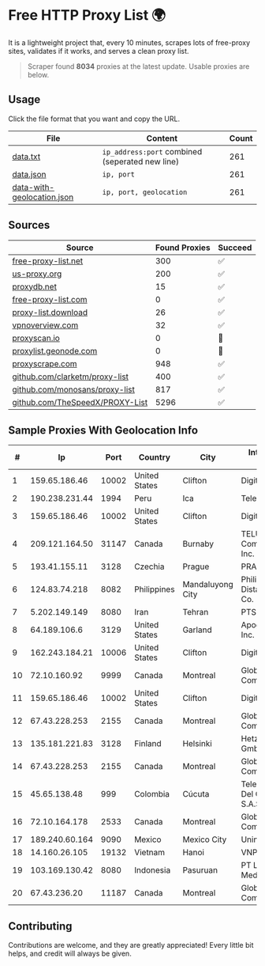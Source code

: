 
# Free HTTP Proxy List 🌍

It is a lightweight project that, every 10 minutes, scrapes lots of free-proxy sites, validates if it works, and serves a clean proxy list.


> Scraper found **8034** proxies at the latest update. Usable proxies are below.

## Usage

Click the file format that you want and copy the URL.


|File|Content|Count|
|----|-------|-----|
|[data.txt](https://raw.githubusercontent.com/themiralay/Proxy-List-World/master/data.txt)|`ip_address:port` combined (seperated new line)|261|
|[data.json](https://raw.githubusercontent.com/themiralay/Proxy-List-World/master/data.json)|`ip, port`|261|
|[data-with-geolocation.json](https://raw.githubusercontent.com/themiralay/Proxy-List-World/master/data-with-geolocation.json)|`ip, port, geolocation`|261|

## Sources

|Source|Found Proxies|Succeed|
|------|-------------|-------|
|[free-proxy-list.net](https://free-proxy-list.net)|300|✅|
|[us-proxy.org](https://www.us-proxy.org)|200|✅|
|[proxydb.net](http://proxydb.net)|15|✅|
|[free-proxy-list.com](https://free-proxy-list.com/?page=&port=&type%5B%5D=http&type%5B%5D=https&up_time=0&search=Search)|0|✅|
|[proxy-list.download](https://www.proxy-list.download/HTTP)|26|✅|
|[vpnoverview.com](https://vpnoverview.com/privacy/anonymous-browsing/free-proxy-servers)|32|✅|
|[proxyscan.io](https://www.proxyscan.io)|0|🚫|
|[proxylist.geonode.com](https://proxylist.geonode.com/api/proxy-list?limit=300&page=1&sort_by=lastChecked&sort_type=desc&protocols=http,https)|0|🚫|
|[proxyscrape.com](https://api.proxyscrape.com/v2/?request=displayproxies&protocol=http&timeout=10000&country=all&ssl=all&anonymity=all)|948|✅|
|[github.com/clarketm/proxy-list](https://raw.githubusercontent.com/clarketm/proxy-list/master/proxy-list-raw.txt)|400|✅|
|[github.com/monosans/proxy-list](https://raw.githubusercontent.com/monosans/proxy-list/main/proxies/http.txt)|817|✅|
|[github.com/TheSpeedX/PROXY-List](https://raw.githubusercontent.com/TheSpeedX/PROXY-List/master/http.txt)|5296|✅|


## Sample Proxies With Geolocation Info

|#|Ip|Port|Country|City|Internet Service Provider|
|-|--|----|-------|----|-------------------------|
|1|159.65.186.46|10002|United States|Clifton|DigitalOcean, LLC|
|2|190.238.231.44|1994|Peru|Ica|Telefonica Del Peru|
|3|159.65.186.46|10002|United States|Clifton|DigitalOcean, LLC|
|4|209.121.164.50|31147|Canada|Burnaby|TELUS Communications Inc.|
|5|193.41.155.11|3128|Czechia|Prague|PRAHA12.com s.r.o.|
|6|124.83.74.218|8082|Philippines|Mandaluyong City|Philippine Long Distance Telephone Co.|
|7|5.202.149.149|8080|Iran|Tehran|PTS-Network|
|8|64.189.106.6|3129|United States|Garland|Apogee Telecom Inc.|
|9|162.243.184.21|10006|United States|Clifton|DigitalOcean, LLC|
|10|72.10.160.92|9999|Canada|Montreal|GloboTech Communications|
|11|159.65.186.46|10002|United States|Clifton|DigitalOcean, LLC|
|12|67.43.228.253|2155|Canada|Montreal|GloboTech Communications|
|13|135.181.221.83|3128|Finland|Helsinki|Hetzner Online GmbH|
|14|67.43.228.253|2155|Canada|Montreal|GloboTech Communications|
|15|45.65.138.48|999|Colombia|Cúcuta|Telecomunicaciones Del Catatumbo S.A.S|
|16|72.10.164.178|2533|Canada|Montreal|GloboTech Communications|
|17|189.240.60.164|9090|Mexico|Mexico City|Uninet S.A. de C.V.|
|18|14.160.26.105|19132|Vietnam|Hanoi|VNPT-VNNIC|
|19|103.169.130.42|8080|Indonesia|Pasuruan|PT Lancar Artha Media Data|
|20|67.43.236.20|11187|Canada|Montreal|GloboTech Communications|



## Contributing

Contributions are welcome, and they are greatly appreciated! Every
little bit helps, and credit will always be given.

